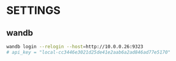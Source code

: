 # SETTINGS

## wandb

```bash
wandb login --relogin --host=http://10.0.0.26:9323
# api_key = "local-cc3446e3021d25de41e2aab6a2ad846ad77e5170"
```
